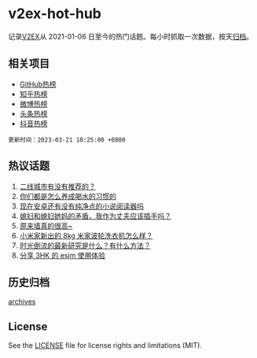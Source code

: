 # v2ex-hot-hub

 记录[V2EX](https://www.v2ex.com/)从 2021-01-06 日至今的热门话题。每小时抓取一次数据，按天[归档](archives)。
 
 ## 相关项目

- [GitHub热榜](https://github.com/it985/github-hot-hub)
- [知乎热榜](https://github.com/it985/zhihu-hot-hub)
- [微博热榜](https://github.com/it985/weibo-hot-hub)
- [头条热榜](https://github.com/it985/toutiao-hot-hub)
- [抖音热榜](https://github.com/it985/douyin-hot-hub)


 `更新时间：2023-03-21 10:25:00 +0800`

## 热议话题

1. [二线城市有没有推荐的？](https://www.v2ex.com/t/925447)
1. [你们都是怎么养成喝水的习惯的](https://www.v2ex.com/t/925541)
1. [现在安卓还有没有纯净点的小说阅读器吗](https://www.v2ex.com/t/925460)
1. [媳妇和媳妇她妈的矛盾，我作为丈夫应该插手吗？](https://www.v2ex.com/t/925594)
1. [原来墙真的很高~](https://www.v2ex.com/t/925544)
1. [小米家新出的 8kg 米家波轮洗衣机怎么样？](https://www.v2ex.com/t/925452)
1. [时光倒流的最新研究是什么？有什么方法？](https://www.v2ex.com/t/925567)
1. [分享 3HK 的 esim 使用体验](https://www.v2ex.com/t/925540)

## 历史归档

[archives](archives)

## License

See the [LICENSE](LICENSE) file for license rights and limitations (MIT).
